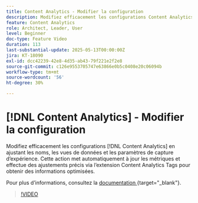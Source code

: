 ```yaml
---
title: Content Analytics - Modifier la configuration
description: Modifiez efficacement les configurations Content Analytics en ajustant les noms, les vues de données et les paramètres de capture d’expérience.
feature: Content Analytics
role: Architect, Leader, User
level: Beginner
doc-type: Feature Video
duration: 113
last-substantial-update: 2025-05-13T00:00:00Z
jira: KT-18090
exl-id: dcc42239-42e8-4d35-ab43-79f221e2f2e8
source-git-commit: c126e9553705747e63866e0b5c0408e20c06094b
workflow-type: tm+mt
source-wordcount: '56'
ht-degree: 30%

---
```


# [!DNL Content Analytics] - Modifier la configuration

Modifiez efficacement les configurations [!DNL Content Analytics] en ajustant les noms, les vues de données et les paramètres de capture d’expérience. Cette action met automatiquement à jour les métriques et effectue des ajustements précis via l’extension Content Analytics Tags pour obtenir des informations optimisées.

Pour plus d’informations, consultez la [&#x200B; documentation &#x200B;](https://experienceleague.adobe.com/en/docs/analytics-platform/using/content-analytics/configuration/guided){target="_blank"}.

>[!VIDEO](https://video.tv.adobe.com/v/3458439/?learn=on&enablevpops)
